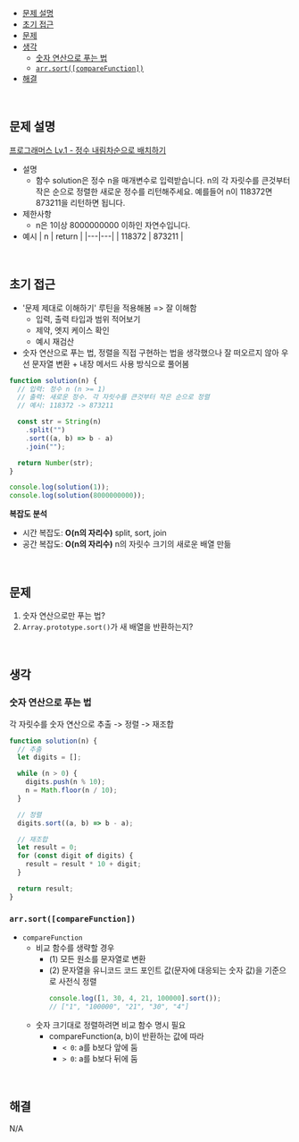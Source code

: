 - [문제 설명](#문제-설명)
- [초기 접근](#초기-접근)
- [문제](#문제)
- [생각](#생각)
  - [숫자 연산으로 푸는 법](#숫자-연산으로-푸는-법)
  - [`arr.sort([compareFunction])`](#arrsortcomparefunction)
- [해결](#해결)

<br>

## 문제 설명

[프로그래머스 Lv.1 - 정수 내림차순으로 배치하기](https://school.programmers.co.kr/learn/courses/30/lessons/12933)

- 설명
  - 함수 solution은 정수 n을 매개변수로 입력받습니다. n의 각 자릿수를 큰것부터 작은 순으로 정렬한 새로운 정수를 리턴해주세요. 예를들어 n이 118372면 873211을 리턴하면 됩니다.
- 제한사항
  - n은 1이상 8000000000 이하인 자연수입니다.
- 예시
  | n | return |
  |---|---|
  | 118372 | 873211 |

<br>

## 초기 접근

- '문제 제대로 이해하기' 루틴을 적용해봄 => 잘 이해함
  - 입력, 출력 타입과 범위 적어보기
  - 제약, 엣지 케이스 확인
  - 예시 재검산
- 숫자 연산으로 푸는 법, 정렬을 직접 구현하는 법을 생각했으나 잘 떠오르지 않아 우선 문자열 변환 + 내장 메서드 사용 방식으로 풀어봄

```javascript
function solution(n) {
  // 입력: 정수 n (n >= 1)
  // 출력: 새로운 정수. 각 자릿수를 큰것부터 작은 순으로 정렬
  // 예시: 118372 -> 873211

  const str = String(n)
    .split("")
    .sort((a, b) => b - a)
    .join("");

  return Number(str);
}

console.log(solution(1));
console.log(solution(8000000000));
```

**복잡도 분석**

- 시간 복잡도: **O(n의 자리수)** split, sort, join
- 공간 복잡도: **O(n의 자리수)** n의 자릿수 크기의 새로운 배열 만듦

<br>

## 문제

1. 숫자 연산으로만 푸는 법?
2. `Array.prototype.sort()`가 새 배열을 반환하는지?

<br>

## 생각

### 숫자 연산으로 푸는 법

각 자릿수를 숫자 연산으로 추출 -> 정렬 -> 재조합

```javascript
function solution(n) {
  // 추출
  let digits = [];

  while (n > 0) {
    digits.push(n % 10);
    n = Math.floor(n / 10);
  }

  // 정렬
  digits.sort((a, b) => b - a);

  // 재조합
  let result = 0;
  for (const digit of digits) {
    result = result * 10 + digit;
  }

  return result;
}
```

### `arr.sort([compareFunction])`

- `compareFunction`
  - 비교 함수를 생략할 경우
    - (1) 모든 원소를 문자열로 변환
    - (2) 문자열을 유니코드 코드 포인트 값(문자에 대응되는 숫자 값)을 기준으로 사전식 정렬
      ```javascript
      console.log([1, 30, 4, 21, 100000].sort());
      // ["1", "100000", "21", "30", "4"]
      ```
  - 숫자 크기대로 정렬하려면 비교 함수 명시 필요
    - compareFunction(a, b)이 반환하는 값에 따라
      - `< 0`: a를 b보다 앞에 둠
      - `> 0`: a를 b보다 뒤에 둠

<br>

## 해결

N/A
